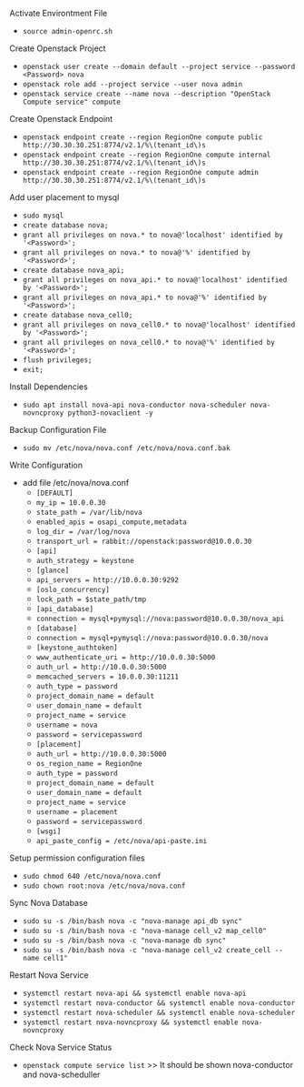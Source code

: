 Activate Environtment File
- `````source admin-openrc.sh`````

Create Openstack Project
- `````openstack user create --domain default --project service --password <Password> nova`````
- `````openstack role add --project service --user nova admin`````
- `````openstack service create --name nova --description "OpenStack Compute service" compute`````

Create Openstack Endpoint
- `````openstack endpoint create --region RegionOne compute public http://30.30.30.251:8774/v2.1/%\(tenant_id\)s`````
- `````openstack endpoint create --region RegionOne compute internal http://30.30.30.251:8774/v2.1/%\(tenant_id\)s`````
- `````openstack endpoint create --region RegionOne compute admin http://30.30.30.251:8774/v2.1/%\(tenant_id\)s`````

Add user placement to mysql
- `````sudo mysql`````
- `````create database nova;`````
- `````grant all privileges on nova.* to nova@'localhost' identified by '<Password>';`````
- `````grant all privileges on nova.* to nova@'%' identified by '<Password>';`````
- `````create database nova_api;`````
- `````grant all privileges on nova_api.* to nova@'localhost' identified by '<Password>';`````
- `````grant all privileges on nova_api.* to nova@'%' identified by '<Password>';`````
- `````create database nova_cell0;`````
- `````grant all privileges on nova_cell0.* to nova@'localhost' identified by '<Password>';````` 
- `````grant all privileges on nova_cell0.* to nova@'%' identified by '<Password>';`````
- `````flush privileges;`````
- `````exit;`````
  
Install Dependencies
- `````sudo apt install nova-api nova-conductor nova-scheduler nova-novncproxy python3-novaclient -y`````
  
Backup Configuration File
-  `````sudo mv /etc/nova/nova.conf /etc/nova/nova.conf.bak`````
  
Write Configuration
- add file /etc/nova/nova.conf
  - `````[DEFAULT]`````
  - `````my_ip = 10.0.0.30`````
  - `````state_path = /var/lib/nova`````
  - `````enabled_apis = osapi_compute,metadata`````
  - `````log_dir = /var/log/nova`````
  - `````transport_url = rabbit://openstack:password@10.0.0.30`````
  - `````[api]`````
  - `````auth_strategy = keystone`````
  - `````[glance]`````
  - `````api_servers = http://10.0.0.30:9292`````
  - `````[oslo_concurrency]`````
  - `````lock_path = $state_path/tmp`````
  - `````[api_database]`````
  - `````connection = mysql+pymysql://nova:password@10.0.0.30/nova_api`````
  - `````[database]`````
  - `````connection = mysql+pymysql://nova:password@10.0.0.30/nova`````
  - `````[keystone_authtoken]`````
  - `````www_authenticate_uri = http://10.0.0.30:5000`````
  - `````auth_url = http://10.0.0.30:5000`````
  - `````memcached_servers = 10.0.0.30:11211`````
  - `````auth_type = password`````
  - `````project_domain_name = default`````
  - `````user_domain_name = default`````
  - `````project_name = service`````
  - `````username = nova`````
  - `````password = servicepassword`````
  - `````[placement]`````
  - `````auth_url = http://10.0.0.30:5000`````
  - `````os_region_name = RegionOne`````
  - `````auth_type = password`````
  - `````project_domain_name = default`````
  - `````user_domain_name = default`````
  - `````project_name = service`````
  - `````username = placement`````
  - `````password = servicepassword`````
  - `````[wsgi]`````
  - `````api_paste_config = /etc/nova/api-paste.ini`````

Setup permission configuration files
- `````sudo chmod 640 /etc/nova/nova.conf`````
- `````sudo chown root:nova /etc/nova/nova.conf`````
  
Sync Nova Database
- `````sudo su -s /bin/bash nova -c "nova-manage api_db sync"`````
- `````sudo su -s /bin/bash nova -c "nova-manage cell_v2 map_cell0"`````
- `````sudo su -s /bin/bash nova -c "nova-manage db sync"`````
- `````sudo su -s /bin/bash nova -c "nova-manage cell_v2 create_cell --name cell1"`````
  
Restart Nova Service
- `````systemctl restart nova-api && systemctl enable nova-api`````
- `````systemctl restart nova-conductor && systemctl enable nova-conductor`````
- `````systemctl restart nova-scheduler && systemctl enable nova-scheduler`````
- `````systemctl restart nova-novncproxy && systemctl enable nova-novncproxy````` 

Check Nova Service Status
- `````openstack compute service list````` >> It should be shown nova-conductor and nova-scheduller
